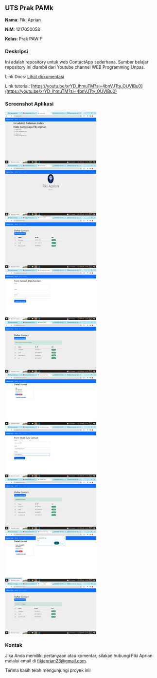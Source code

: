 ## UTS Prak PAMk

**Nama**: Fiki Aprian

**NIM**: 1217050058

**Kelas**: Prak PAW F

### Deskripsi

Ini adalah repository untuk web ContactApp sederhana. Sumber belajar repository ini diambil dari Youtube channel WEB Programming Unpas.

Link Docs: [Lihat dokumentasi](https://docs.google.com/document/d/18XHS89N9FA8VG7dwpwWEM4LW1jlIhUUJgeeVXSGfHUM/edit?usp=sharing)

Link tutorial: [https://youtu.be/xrYD_IhmuTM?si=4bnVJTty_OUVIBu0](https://youtu.be/xrYD_IhmuTM?si=4bnVJTty_OUVIBu0)

### Screenshot Aplikasi

<img src="ss/1.jpeg" alt="alt text" width="300">
<img src="ss/2.jpeg" alt="alt text" width="300">
<img src="ss/3.jpeg" alt="alt text" width="300">
<img src="ss/4.jpeg" alt="alt text" width="300">
<img src="ss/5.jpeg" alt="alt text" width="300">
<img src="ss/6.jpeg" alt="alt text" width="300">
<img src="ss/7.jpeg" alt="alt text" width="300">
<img src="ss/8.jpeg" alt="alt text" width="300">
<img src="ss/9.jpeg" alt="alt text" width="300">
<img src="ss/10.jpeg" alt="alt text" width="300">

### Kontak

Jika Anda memiliki pertanyaan atau komentar, silakan hubungi Fiki Aprian melalui email di [fikiaprian23@gmail.com](mailto:fikiaprian23@gmail.com).

Terima kasih telah mengunjungi proyek ini!
